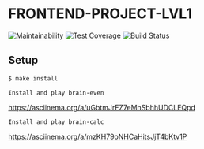 # FRONTEND-PROJECT-LVL1

[![Maintainability](https://api.codeclimate.com/v1/badges/b320006faae86ac4ce23/maintainability)](https://codeclimate.com/github/fumufu86/frontend-project-lvl1/maintainability)
[![Test Coverage](https://api.codeclimate.com/v1/badges/b320006faae86ac4ce23/test_coverage)](https://codeclimate.com/github/fumufu86/frontend-project-lvl1/test_coverage)
[![Build Status](https://travis-ci.org/fumufu86/frontend-project-lvl1.svg?branch=master)](https://travis-ci.org/fumufu86/frontend-project-lvl1)

## Setup

```sh
$ make install
``` 
```
Install and play brain-even
```
https://asciinema.org/a/uGbtmJrFZ7eMhSbhhUDCLEQpd

```
Install and play brain-calc
```
https://asciinema.org/a/mzKH79oNHCaHitsJjT4bKtv1P

